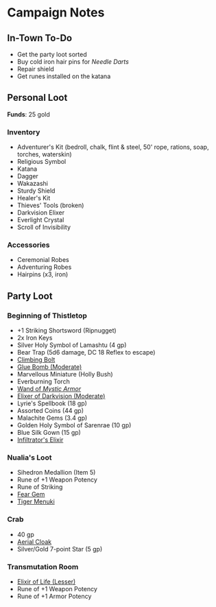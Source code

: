 # Campaign Notes

## In-Town To-Do

- Get the party loot sorted
- Buy cold iron hair pins for _Needle Darts_
- Repair shield
- Get runes installed on the katana

## Personal Loot

**Funds**: 25 gold

### Inventory

- Adventurer's Kit (bedroll, chalk, flint & steel, 50' rope, rations, soap, torches, waterskin)
- Religious Symbol
- Katana
- Dagger
- Wakazashi
- Sturdy Shield
- Healer's Kit
- Thieves' Tools (broken)
- Darkvision Elixer
- Everlight Crystal
- Scroll of Invisibility

### Accessories

- Ceremonial Robes
- Adventuring Robes
- Hairpins (x3, iron)

## Party Loot

### Beginning of Thistletop

- +1 Striking Shortsword (Ripnugget)
- 2x Iron Keys
- Silver Holy Symbol of Lamashtu (4 gp)
- Bear Trap (5d6 damage, DC 18 Reflex to escape)
- [Climbing Bolt](https://2e.aonprd.com/Equipment.aspx?ID=2922)
- [Glue Bomb (Moderate)](https://2e.aonprd.com/Equipment.aspx?ID=2878)
- Marvellous Miniature (Holly Bush)
- Everburning Torch
- [Wand of _Mystic Armor_](https://2e.aonprd.com/Equipment.aspx?ID=3050)
- [Elixer of Darkvision (Moderate)](https://2e.aonprd.com/Equipment.aspx?ID=2885)
- Lyrie's Spellbook (18 gp)
- Assorted Coins (44 gp)
- Malachite Gems (3.4 gp)
- Golden Holy Symbol of Sarenrae (10 gp)
- Blue Silk Gown (15 gp)
- [Infiltrator's Elixir](https://2e.aonprd.com/Equipment.aspx?ID=93)

### Nualia's Loot

- Sihedron Medallion (Item 5)
- Rune of +1 Weapon Potency
- Rune of Striking
- [Fear Gem](https://2e.aonprd.com/Equipment.aspx?ID=2975)
- [Tiger Menuki](https://2e.aonprd.com/Equipment.aspx?ID=2995)

### Crab

- 40 gp
- [Aerial Cloak](https://2e.aonprd.com/Equipment.aspx?ID=2575)
- Silver/Gold 7-point Star (5 gp)

### Transmutation Room

- [Elixir of Life (Lesser)](https://2e.aonprd.com/Equipment.aspx?ID=2887)
- Rune of +1 Weapon Potency
- Rune of +1 Armor Potency
